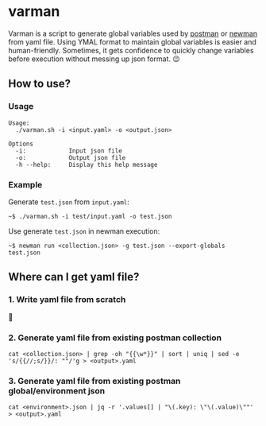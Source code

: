 varman
======

Varman is a script to generate global variables used by [postman](https://www.getpostman.com/) or [newman](https://github.com/postmanlab://github.com/postmanlabs/newman) from yaml file. Using YMAL format to maintain global variables is easier and human-friendly. Sometimes, it gets confidence to quickly change variables before execution without messing up json format. :wink:

## How to use?

### Usage

```
Usage:
  ./varman.sh -i <input.yaml> -o <output.json>

Options
  -i:            Input json file
  -o:            Output json file
  -h --help:     Display this help message
```

### Example

Generate `test.json` from `input.yaml`:

```
~$ ./varman.sh -i test/input.yaml -o test.json
```

Use generate `test.json` in newman execution:

```
~$ newman run <collection.json> -g test.json --export-globals test.json
```

## Where can I get yaml file?

### 1. Write yaml file from scratch

:pencil:

### 2. Generate yaml file from existing postman collection

```
cat <collection.json> | grep -oh "{{\w*}}" | sort | uniq | sed -e 's/{{//;s/}}/: ""/'g > <output>.yaml
```

### 3. Generate yaml file from existing postman global/environment json

```
cat <environment>.json | jq -r '.values[] | "\(.key): \"\(.value)\""' > <output>.yaml
```
